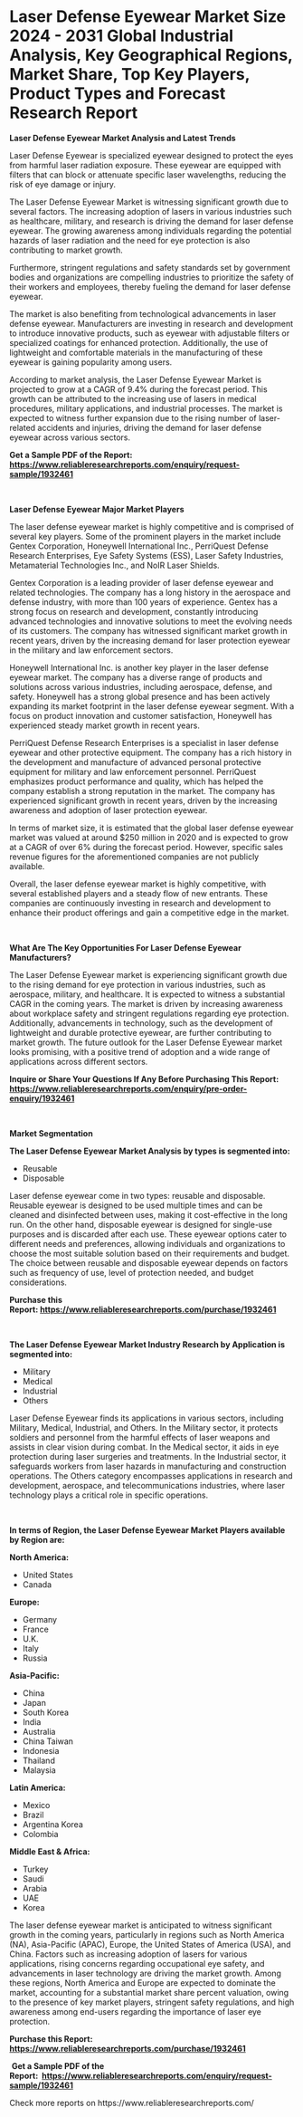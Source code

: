 <p><h1>Laser Defense Eyewear Market Size 2024 - 2031 Global Industrial Analysis, Key Geographical Regions, Market Share, Top Key Players, Product Types and Forecast Research Report</h1></p><p><strong>Laser Defense Eyewear Market Analysis and Latest Trends</strong></p>
<p><p>Laser Defense Eyewear is specialized eyewear designed to protect the eyes from harmful laser radiation exposure. These eyewear are equipped with filters that can block or attenuate specific laser wavelengths, reducing the risk of eye damage or injury.</p><p>The Laser Defense Eyewear Market is witnessing significant growth due to several factors. The increasing adoption of lasers in various industries such as healthcare, military, and research is driving the demand for laser defense eyewear. The growing awareness among individuals regarding the potential hazards of laser radiation and the need for eye protection is also contributing to market growth.</p><p>Furthermore, stringent regulations and safety standards set by government bodies and organizations are compelling industries to prioritize the safety of their workers and employees, thereby fueling the demand for laser defense eyewear.</p><p>The market is also benefiting from technological advancements in laser defense eyewear. Manufacturers are investing in research and development to introduce innovative products, such as eyewear with adjustable filters or specialized coatings for enhanced protection. Additionally, the use of lightweight and comfortable materials in the manufacturing of these eyewear is gaining popularity among users.</p><p>According to market analysis, the Laser Defense Eyewear Market is projected to grow at a CAGR of 9.4% during the forecast period. This growth can be attributed to the increasing use of lasers in medical procedures, military applications, and industrial processes. The market is expected to witness further expansion due to the rising number of laser-related accidents and injuries, driving the demand for laser defense eyewear across various sectors.</p></p>
<p><strong>Get a Sample PDF of the Report:&nbsp; <a href="https://www.reliableresearchreports.com/enquiry/request-sample/1932461">https://www.reliableresearchreports.com/enquiry/request-sample/1932461</a></strong></p>
<p>&nbsp;</p>
<p><strong>Laser Defense Eyewear Major Market Players</strong></p>
<p><p>The laser defense eyewear market is highly competitive and is comprised of several key players. Some of the prominent players in the market include Gentex Corporation, Honeywell International Inc., PerriQuest Defense Research Enterprises, Eye Safety Systems (ESS), Laser Safety Industries, Metamaterial Technologies Inc., and NoIR Laser Shields.</p><p>Gentex Corporation is a leading provider of laser defense eyewear and related technologies. The company has a long history in the aerospace and defense industry, with more than 100 years of experience. Gentex has a strong focus on research and development, constantly introducing advanced technologies and innovative solutions to meet the evolving needs of its customers. The company has witnessed significant market growth in recent years, driven by the increasing demand for laser protection eyewear in the military and law enforcement sectors.</p><p>Honeywell International Inc. is another key player in the laser defense eyewear market. The company has a diverse range of products and solutions across various industries, including aerospace, defense, and safety. Honeywell has a strong global presence and has been actively expanding its market footprint in the laser defense eyewear segment. With a focus on product innovation and customer satisfaction, Honeywell has experienced steady market growth in recent years.</p><p>PerriQuest Defense Research Enterprises is a specialist in laser defense eyewear and other protective equipment. The company has a rich history in the development and manufacture of advanced personal protective equipment for military and law enforcement personnel. PerriQuest emphasizes product performance and quality, which has helped the company establish a strong reputation in the market. The company has experienced significant growth in recent years, driven by the increasing awareness and adoption of laser protection eyewear.</p><p>In terms of market size, it is estimated that the global laser defense eyewear market was valued at around $250 million in 2020 and is expected to grow at a CAGR of over 6% during the forecast period. However, specific sales revenue figures for the aforementioned companies are not publicly available.</p><p>Overall, the laser defense eyewear market is highly competitive, with several established players and a steady flow of new entrants. These companies are continuously investing in research and development to enhance their product offerings and gain a competitive edge in the market.</p></p>
<p>&nbsp;</p>
<p><strong>What Are The Key Opportunities For Laser Defense Eyewear Manufacturers?</strong></p>
<p><p>The Laser Defense Eyewear market is experiencing significant growth due to the rising demand for eye protection in various industries, such as aerospace, military, and healthcare. It is expected to witness a substantial CAGR in the coming years. The market is driven by increasing awareness about workplace safety and stringent regulations regarding eye protection. Additionally, advancements in technology, such as the development of lightweight and durable protective eyewear, are further contributing to market growth. The future outlook for the Laser Defense Eyewear market looks promising, with a positive trend of adoption and a wide range of applications across different sectors.</p></p>
<p><strong>Inquire or Share Your Questions If Any Before Purchasing This Report: <a href="https://www.reliableresearchreports.com/enquiry/pre-order-enquiry/1932461">https://www.reliableresearchreports.com/enquiry/pre-order-enquiry/1932461</a></strong></p>
<p>&nbsp;</p>
<p><strong>Market Segmentation</strong></p>
<p><strong>The Laser Defense Eyewear Market Analysis by types is segmented into:</strong></p>
<p><ul><li>Reusable</li><li>Disposable</li></ul></p>
<p><p>Laser defense eyewear come in two types: reusable and disposable. Reusable eyewear is designed to be used multiple times and can be cleaned and disinfected between uses, making it cost-effective in the long run. On the other hand, disposable eyewear is designed for single-use purposes and is discarded after each use. These eyewear options cater to different needs and preferences, allowing individuals and organizations to choose the most suitable solution based on their requirements and budget. The choice between reusable and disposable eyewear depends on factors such as frequency of use, level of protection needed, and budget considerations.</p></p>
<p><strong>Purchase this Report:&nbsp;<a href="https://www.reliableresearchreports.com/purchase/1932461">https://www.reliableresearchreports.com/purchase/1932461</a></strong></p>
<p>&nbsp;</p>
<p><strong>The Laser Defense Eyewear Market Industry Research by Application is segmented into:</strong></p>
<p><ul><li>Military</li><li>Medical</li><li>Industrial</li><li>Others</li></ul></p>
<p><p>Laser Defense Eyewear finds its applications in various sectors, including Military, Medical, Industrial, and Others. In the Military sector, it protects soldiers and personnel from the harmful effects of laser weapons and assists in clear vision during combat. In the Medical sector, it aids in eye protection during laser surgeries and treatments. In the Industrial sector, it safeguards workers from laser hazards in manufacturing and construction operations. The Others category encompasses applications in research and development, aerospace, and telecommunications industries, where laser technology plays a critical role in specific operations.</p></p>
<p>&nbsp;</p>
<p><strong>In terms of Region, the Laser Defense Eyewear Market Players available by Region are:</strong></p>
<p>
    <p> <strong> North America: </strong>
        <ul>
            <li>United States</li>
            <li>Canada</li>
        </ul>
        </p> 
    <p> <strong> Europe: </strong>
        <ul>
            <li>Germany</li>
            <li>France</li>
            <li>U.K.</li>
            <li>Italy</li>
            <li>Russia</li>
        </ul>
        </p> 
    <p> <strong> Asia-Pacific: </strong>
        <ul>
            <li>China</li>
            <li>Japan</li>
            <li>South Korea</li>
            <li>India</li>
            <li>Australia</li>
            <li>China Taiwan</li>
            <li>Indonesia</li>
            <li>Thailand</li>
            <li>Malaysia</li>
        </ul>
        </p> 
    <p> <strong> Latin America: </strong>
        <ul>
            <li>Mexico</li>
            <li>Brazil</li>
            <li>Argentina Korea</li>
            <li>Colombia</li>
        </ul>
        </p> 
    <p> <strong> Middle East & Africa: </strong>
        <ul>
            <li>Turkey</li>
            <li>Saudi</li>
            <li>Arabia</li>
            <li>UAE</li>
            <li>Korea</li>
        </ul>
    </p>
    </p>
<p><p>The laser defense eyewear market is anticipated to witness significant growth in the coming years, particularly in regions such as North America (NA), Asia-Pacific (APAC), Europe, the United States of America (USA), and China. Factors such as increasing adoption of lasers for various applications, rising concerns regarding occupational eye safety, and advancements in laser technology are driving the market growth. Among these regions, North America and Europe are expected to dominate the market, accounting for a substantial market share percent valuation, owing to the presence of key market players, stringent safety regulations, and high awareness among end-users regarding the importance of laser eye protection.</p></p>
<p><strong>Purchase this Report: <a href="https://www.reliableresearchreports.com/purchase/1932461">https://www.reliableresearchreports.com/purchase/1932461</a></strong></p>
<p>&nbsp;<strong>Get a Sample PDF of the Report:&nbsp;&nbsp;<a href="https://www.reliableresearchreports.com/enquiry/request-sample/1932461">https://www.reliableresearchreports.com/enquiry/request-sample/1932461</a></strong></p>
<p><strong></strong></p>
<p>Check more reports on https://www.reliableresearchreports.com/</p>